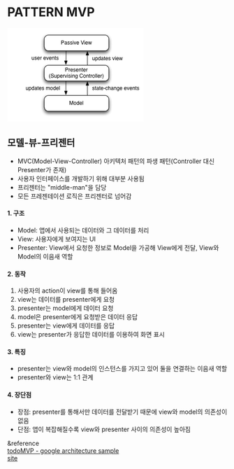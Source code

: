 PATTERN MVP
===========
![MVP pattern](/image/Model_View_Presenter_GUI_Design_Pattern.png)

## 모델-뷰-프리젠터
- MVC(Model-View-Controller) 아키텍처 패턴의 파생 패턴(Controller 대신 Presenter가 존재)
- 사용자 인터페이스를 개발하기 위해 대부분 사용됨
- 프리젠터는 "middle-man"을 담당
- 모든 프레젠테이션 로직은 프리젠터로 넘어감

#### 1. 구조
- Model: 앱에서 사용되는 데이터와 그 데이터를 처리
- View: 사용자에게 보여지는 UI
- Presenter: View에서 요청한 정보로 Model을 가공해 View에게 전달, View와 Model의 이음새 역할

#### 2. 동작
1) 사용자의 action이 view를 통해 들어옴
2) view는 데이터를 presenter에게 요청
3) presenter는 model에게 데이터 요청
4) model은 presenter에게 요청받은 데이터 응답
5) presenter는 view에게 데이터를 응답
6) view는 presenter가 응답한 데이터를 이용하여 화면 표시

#### 3. 특징
- presenter는 view와 model의 인스턴스를 가지고 있어 둘을 연결하는 이음새 역할
- presenter와 view는 1:1 관계

#### 4. 장단점
- 장점: presenter를 통해서만 데이터를 전달받기 때문에 view와 model의 의존성이 없음
- 단점: 앱이 복잡해질수록 view와 presenter 사이의 의존성이 높아짐

&reference   
[todoMVP - google architecture sample](https://github.com/android/architecture-samples/tree/todo-mvp)   
[site](https://beomy.tistory.com/43)
